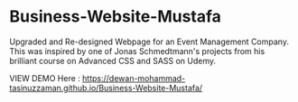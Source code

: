 # Business-Website-Mustafa
Upgraded and Re-designed Webpage for an Event Management Company. This was inspired by one of Jonas Schmedtmann's projects from his brilliant course on Advanced CSS and SASS on Udemy.

VIEW DEMO Here : https://dewan-mohammad-tasinuzzaman.github.io/Business-Website-Mustafa/
